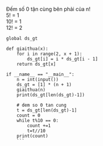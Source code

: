 Đếm số 0 tận cùng bên phải của n!  
5! = 1  
10! = 1  
12! = 2  
```
global ds_gt

def giaithua(x):
    for i in range(2, x + 1):
        ds_gt[i] = i * ds_gt[i - 1]
    return ds_gt[x]

if __name__ == "__main__":
    n = int(input())
    ds_gt = [1] * (n + 1)
    giaithua(n)
    print(ds_gt[len(ds_gt)-1])
    
    # dem so 0 tan cung
    t = ds_gt[len(ds_gt)-1]
    count = 0
    while t%10 == 0:
        count +=1
        t=t//10
    print(count)
    ```
